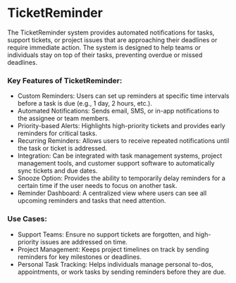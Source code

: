 # TicketReminder
The TicketReminder system provides automated notifications for tasks, support tickets, or project issues that are approaching their deadlines or require immediate action. The system is designed to help teams or individuals stay on top of their tasks, preventing overdue or missed deadlines.

### Key Features of TicketReminder:
- Custom Reminders: Users can set up reminders at specific time intervals before a task is due (e.g., 1 day, 2 hours, etc.).
- Automated Notifications: Sends email, SMS, or in-app notifications to the assignee or team members.
- Priority-based Alerts: Highlights high-priority tickets and provides early reminders for critical tasks.
- Recurring Reminders: Allows users to receive repeated notifications until the task or ticket is addressed.
- Integration: Can be integrated with task management systems, project management tools, and customer support software to automatically sync tickets and due dates.
- Snooze Option: Provides the ability to temporarily delay reminders for a certain time if the user needs to focus on another task.
- Reminder Dashboard: A centralized view where users can see all upcoming reminders and tasks that need attention.
### Use Cases:
- Support Teams: Ensure no support tickets are forgotten, and high-priority issues are addressed on time.
- Project Management: Keeps project timelines on track by sending reminders for key milestones or deadlines.
- Personal Task Tracking: Helps individuals manage personal to-dos, appointments, or work tasks by sending reminders before they are due.